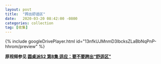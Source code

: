 ```yaml
---
layout: post
title:  "跨出舒适区"
date:   2020-03-20 08:42:00 -0800
categories: collection
tag: [收集]
---
```


{% include googleDrivePlayer.html id="13nfkUJMnmD3lbcksZLaBbNqPnP-hhrom/preview" %}

**原视频参见 [圆桌派S2 第8集 适应：要不要跨出“舒适区”](https://www.youtube.com/watch?v=gg9_ETxIcK4)**